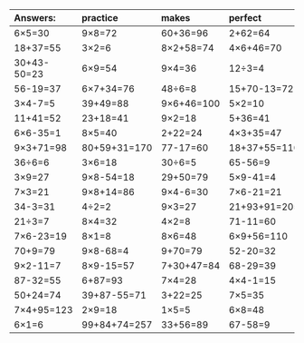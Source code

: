 | Answers: | practice | makes | perfect | ! |
| :--- | :--- | :--- | :--- | :--- |
| 6×5=30 | 9×8=72 | 60+36=96 | 2+62=64 | 41-18=23 | 
| 18+37=55 | 3×2=6 | 8×2+58=74 | 4×6+46=70 | 23+27-20=30 | 
| 30+43-50=23 | 6×9=54 | 9×4=36 | 12÷3=4 | 7×8=56 | 
| 56-19=37 | 6×7+34=76 | 48÷6=8 | 15+70-13=72 | 45+32=77 | 
| 3×4-7=5 | 39+49=88 | 9×6+46=100 | 5×2=10 | 96-74=22 | 
| 11+41=52 | 23+18=41 | 9×2=18 | 5+36=41 | 33+46=79 | 
| 6×6-35=1 | 8×5=40 | 2+22=24 | 4×3+35=47 | 90-81=9 | 
| 9×3+71=98 | 80+59+31=170 | 77-17=60 | 18+37+55=110 | 2×5=10 | 
| 36÷6=6 | 3×6=18 | 30÷6=5 | 65-56=9 | 3×5=15 | 
| 3×9=27 | 9×8-54=18 | 29+50=79 | 5×9-41=4 | 15+47=62 | 
| 7×3=21 | 9×8+14=86 | 9×4-6=30 | 7×6-21=21 | 7×6+81=123 | 
| 34-3=31 | 4÷2=2 | 9×3=27 | 21+93+91=205 | 56+21+79=156 | 
| 21÷3=7 | 8×4=32 | 4×2=8 | 71-11=60 | 96-76=20 | 
| 7×6-23=19 | 8×1=8 | 8×6=48 | 6×9+56=110 | 2×8=16 | 
| 70+9=79 | 9×8-68=4 | 9+70=79 | 52-20=32 | 14+44=58 | 
| 9×2-11=7 | 8×9-15=57 | 7+30+47=84 | 68-29=39 | 2×4=8 | 
| 87-32=55 | 6+87=93 | 7×4=28 | 4×4-1=15 | 46+31-26=51 | 
| 50+24=74 | 39+87-55=71 | 3+22=25 | 7×5=35 | 38-10=28 | 
| 7×4+95=123 | 2×9=18 | 1×5=5 | 6×8=48 | 1×8=8 | 
| 6×1=6 | 99+84+74=257 | 33+56=89 | 67-58=9 | 28+7-15=20 | 

